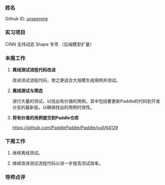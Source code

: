 ### 姓名

Github ID: [unseenme](https://github.com/unseenme)

### 实习项目

CINN 支持动态 Shape 专项 （后端模型扩量）

### 本周工作

1. **离线测试流程代码改进**

    改进测试流程代码，使之更适合大规模生成用例并测试。

2. **离线测试与筛选**

    进行大量的测试，以找出有价值的用例。其中包括要更新Paddle的代码到开发分支的最新版，以确保找出的用例时效性。

3. **将有价值的用例提交到Paddle仓库**

    https://github.com/PaddlePaddle/Paddle/pull/64129


### 下周工作

1. 继续离线测试。

2. 继续改进测试流程代码以进一步提高测试效率。

### 导师点评
